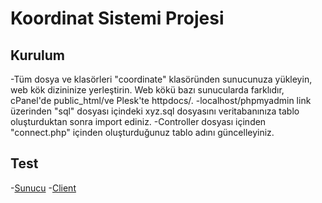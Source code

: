 # Koordinat Sistemi Projesi

## Kurulum

-Tüm dosya ve klasörleri "coordinate" klasöründen sunucunuza yükleyin, web kök dizininize yerleştirin. Web kökü bazı sunucularda farklıdır, cPanel'de public_html/ve Plesk'te httpdocs/.
-localhost/phpmyadmin link üzerinden "sql" dosyası içindeki xyz.sql dosyasını veritabanınıza tablo oluşturduktan sonra import ediniz.
-Controller dosyası içinden "connect.php" içinden oluşturduğunuz tablo adını güncelleyiniz.

## Test
-[Sunucu](https://muratbariskoroglu.com/coordinate/sunucu.php)
-[Client](https://muratbariskoroglu.com/coordinate/client.php)
